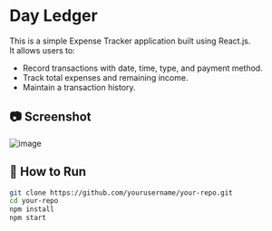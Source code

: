 # Day Ledger
This is a simple Expense Tracker application built using React.js.  
It allows users to:
- Record transactions with date, time, type, and payment method.
- Track total expenses and remaining income.
- Maintain a transaction history.

## 📷 Screenshot
![image](https://github.com/user-attachments/assets/4788c050-5956-49b0-bbaa-eebcf5c9f1d2)


## 🚀 How to Run
```sh
git clone https://github.com/yourusername/your-repo.git
cd your-repo
npm install
npm start
